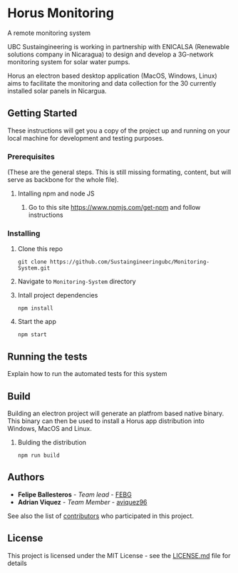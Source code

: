 # Horus Monitoring

A remote monitoring system

UBC Sustaingineering is working in partnership with ENICALSA (Renewable solutions company in Nicaragua) to design and develop a 3G-network monitoring system for solar water pumps.

 Horus an electron based desktop application (MacOS, Windows, Linux) aims to facilitate the monitoring and data collection for the 30 currently installed solar panels in Nicargua.

## Getting Started

These instructions will get you a copy of the project up and running on your local machine for development and testing purposes.

### Prerequisites


(These are the general steps. This is still missing formating, content, but will serve as backbone for the whole file).

1. Intalling npm and node JS

    1. Go to this site https://www.npmjs.com/get-npm and follow instructions


### Installing

1. Clone this repo
    ```
    git clone https://github.com/Sustaingineeringubc/Monitoring-System.git
    ```

2. Navigate to `Monitoring-System` directory

3. Intall project dependencies
    ```
    npm install
    ```

4. Start the app
    ```
    npm start
    ```

## Running the tests

Explain how to run the automated tests for this system

## Build

Building an electron project will generate an platfrom based native binary. This binary can then be used to install a Horus app distribution into Windows, MacOS and Linux.

1. Bulding the distribution
    ```
    npm run build
    ```

## Authors

* **Felipe Ballesteros** - *Team lead* - [FEBG](https://github.com/febg)
* **Adrian Viquez** - *Team Member* - [aviquez96](https://github.com/aviquez96)


See also the list of [contributors](https://github.com/Sustaingineeringubc/Monitoring-System/graphs/contributors) who participated in this project.

## License

This project is licensed under the MIT License - see the [LICENSE.md](LICENSE.md) file for details
